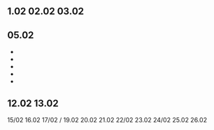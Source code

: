 1.02
02.02
03.02
-
05.02
-
-
-
-
-
-
12.02
13.02
-
15/02
16.02
17/02
/
19.02
20.02
21.02
22/02
23.02
24/02
25.02
26.02

